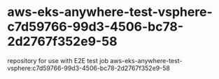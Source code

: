 # aws-eks-anywhere-test-vsphere-c7d59766-99d3-4506-bc78-2d2767f352e9-58
repository for use with E2E test job aws-eks-anywhere-test-vsphere:c7d59766-99d3-4506-bc78-2d2767f352e9-58

